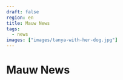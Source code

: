 ```yaml
---
draft: false
region: en
title: Mauw News
tags:
  - news
images: ["images/tanya-with-her-dog.jpg"]
---
```


# Mauw News
